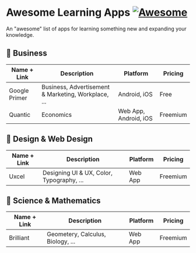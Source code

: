 # Awesome Learning Apps [![Awesome](https://awesome.re/badge-flat.svg)](https://awesome.re)
An "awesome" list of apps for learning something new and expanding your knowledge.

## 💼 Business 
| Name + Link | Description | Platform | Pricing |
| -- | -- | -- | -- |
| Google Primer | Business, Advertisement & Marketing, Workplace, ... | Android, iOS | Free |
| Quantic | Economics | Web App, Android, iOS | Freemium |


## 🎨 Design & Web Design
| Name + Link | Description | Platform | Pricing |
| -- | -- | -- | -- |
| Uxcel | Designing UI & UX, Color, Typography, ... | Web App | Freemium |

## 🧮 Science & Mathematics
| Name + Link | Description | Platform | Pricing |
| -- | -- | -- | -- |
| Brilliant | Geometery, Calculus, Biology, ... | Web App | Freemium |
